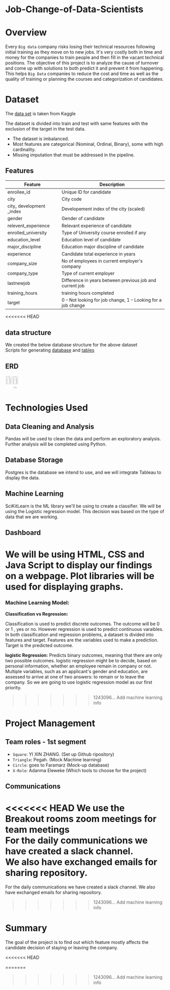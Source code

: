 # Job-Change-of-Data-Scientists
# Overview
Every `Big data` company risks losing their technical resources following initial training as they move on to new jobs. It's very costly both in time and money for the companies to train people and then fill in the vacant technical positions. The objective of this project is to analyze the cause of turnover and come up with solutions to both predict it and prevent it from happening.
This helps `Big Data` companies to reduce the cost and time as well as the quality of training or planning the courses and categorization of candidates.

# Dataset
The [data set](https://www.kaggle.com/arashnic/hr-analytics-job-change-of-data-scientists) is taken from Kaggle<br>

The dataset is divided into train and test with same features with the exclusion of the target in the test data.

* The dataset is imbalanced.<br>
* Most features are categorical (Nominal, Ordinal, Binary), some with high cardinality.<br>
* Missing imputation that must be addressed in the pipeline.

## Features

|Feature|Description|
|--------------|--------------------------------------------------------------------|
|enrollee_id|Unique ID for candidate|
|city|City code|
|city_ development _index|Developement index of the city (scaled)|
|gender|Gender of candidate|
|relevent_experience|Relevant experience of candidate|
|enrolled_university|Type of University course enrolled if any|
|education_level|Education level of candidate|
|major_discipline|Education major discipline of candidate|
|experience|Candidate total experience in years|
|company_size|No of employees in current employer's company|
|company_type|Type of current employer|
|lastnewjob|Difference in years between previous job and current job|
|training_hours|training hours completed|
|target|0 – Not looking for job change, 1 – Looking for a job change|

<<<<<<< HEAD
## data structure
We created the below database structure for the above dataset<br>
Scripts for generating [database](createDatabase.sql) and [tables](createTables.sql)

## ERD
<img src="ERD_hrds.jpeg" alt="HR data science database" height="42" width="42"> 

# Technologies Used
## Data Cleaning and Analysis
Pandas will be used to clean the data and perform an exploratory analysis. Further analysis will be completed using Python.

## Database Storage
Postgres is the database we intend to use, and we will integrate Tableau to display the data.

## Machine Learning
SciKitLearn is the ML library we'll be using to create a classifier. We will be using the Logistic regression model. This decision was based on the type of data that we are working.

## Dashboard
We will be using HTML, CSS and Java Script to display our findings on a webpage. Plot libraries will be used for displaying graphs.
=======

### Machine Learning Model:

**Classification vs Regression:**

Classification is used to predict discrete outcomes. The outcome will be 0 or 1 , yes or no.
However regression is used to predict continuous varaibles.
In both classification and regression problems, a dataset is divided into features and target. 
Features are the variables used to make a prediction. Target is the predicted outcome.


**logistic Regression:**
Predicts binary outcomes, meaning that there are only two possible outcomes.
logistic regression might be to decide, based on personal information, whether an employee remain
in company or not. Multiple variables, such as an applicant's gender and education,
are assessed to arrive at one of two answers: to remain or to leave the company.
So we are going to use logistic regression model as our first priority.
>>>>>>> 1243096... Add machine learning info

# Project Management
## Team roles - 1st segment
* `Square`: YI XIN ZHANG. (Set up Github ripository)<br>
* `Triangle`: Pegah. (Mock Machine learning)<br>
* `Circle`: goes to Faramarz (Mock-up database)<br>
* `X-Role`: Adanma Eleweke (Which tools to choose for the project)<br>

## Communications
<<<<<<< HEAD
We use the Breakout rooms zoom meetings for team meetings<br>
For the daily communications we have created a slack channel.<br> 
We also have exchanged emails for sharing repository.<br>
=======
For the daily communications we have created a slack channel. We also have exchanged emails for sharing repository.
>>>>>>> 1243096... Add machine learning info

# Summary
The goal of the project is to find out which feature mostly affects the candidate decision of staying or leaving the company. 

<<<<<<< HEAD

=======
>>>>>>> 1243096... Add machine learning info
